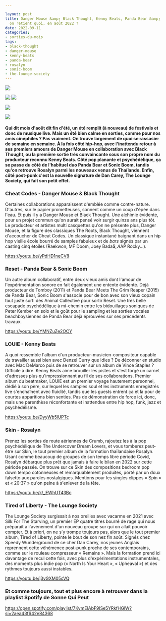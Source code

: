```yaml
---

layout: post
title: Danger Mouse &amp; Black Thought, Kenny Beats, Panda Bear &amp; Sonic Boom...
  on retient quoi, en août 2022 ?
date: 2022-09-11
categories:
- sorties-du-mois
tags:
- black-thought
- danger-mouse
- kenny-beats
- panda-bear
- rosalyn
- sonic-boom
- the-lounge-society
---
```


![](images/image.jpeg)

![](images/fbw9lgawiambp_o.jpeg)
![](images/speedy-wunderground-the-lounge-s.jpeg)

![](images/kenny-beats-louie.jpeg)

![](images/panda20bear2020sonic20boom_reset.jpeg)

#### Qui dit mois d'août dit fin d'été, un été remplit (à nouveau) de festivals et donc de musique live. Mais un été bien calme en sorties, comme pour nos amis cinéphiles ? Pas vraiment. On trouve largement de quoi se rassasier de semaine en semaine. À la fois côté hip-hop, avec l'inattendu retour à ses premiers amours de Danger Mouse en collaboration avec Black Thought, ou la première sortie très convaincante sous son propre nom du producteur reconnu Kenny Beats. Côté pop planante et psychédélique, ça se passe du côté de l'habituel duo Panda Bear et Sonic Boom, tandis qu'on retrouve Rosalyn parmi les nouveaux venus de Thaïlande. Enfin, côté post-punk c'est la nouvelle signature de Dan Carey, The Lounge Society, qui fait son petit effet.

<!--more-->

### Cheat Codes - Danger Mouse & Black Thought

Certaines collaborations apparaissent d'emblée comme contre-nature. D'autres, sur le papier prometteuses, sonnent comme un coup d'épée dans l'eau. Et puis il y a Danger Mouse et Black Thought. Une alchimie évidente, pour un projet commun qu'on aurait pensé voir surgir quinze ans plus tôt. Le producteur et artistes multi casquettes qu'on ne présente plus, Danger Mouse, et la figure des classiques The Roots, Black Thought, viennent d'accoucher de Cheat Codes. Un classique instantané baignant dans un hip hop vieille école bourré de samples fabuleux et de _bars_ signés par un casting cinq étoiles (Raekwon, MF Doom, Joey Bada$$, A$AP Rocky...).

https://youtu.be/yPdHD1neCV8

### Reset - Panda Bear & Sonic Boom

Un autre album collaboratif, entre deux vieux amis dont l'amour de l'expérimentation sonore en fait également une entente évidente. Déjà producteur de Tomboy (2011) et Panda Bear Meets The Grim Reaper (2015) de Panda Bear, Sonic Boom s'associe pour de bon avec son vieux copain tout juste sorti des Animal Collective pour sortir Reset. Une très belle escapade psychédélique à mi-chemin entre les bidouillages soniques de Peter Kember en solo et le goût pour le sampling et les sorties vocales beachboysiennes de Panda Bear déjà éprouvées sur ses précédents travaux.

https://youtu.be/YMNZuZe2OCY

### LOUIE - Kenny Beats

A quoi ressemble l'album d'un producteur-musicien-compositeur capable de travailler aussi bien avec Denzel Curry que Idles ? De déconner en studio avec Mac DeMarco puis de se retrouver sur un album de Vince Staples ? Difficile à dire. Kenny Beats aime brouiller les pistes et s'est forgé un carnet d'adresses plus qu'impressionnant au fil de ses collaborations. Premier album du beatmaker, LOUIE est un premier voyage hautement personnel, dédié à son père, sur lequel les samples soul et les instruments enregistrés live s'enchaînent avec fluidité, tandis que les guests entrent ça et là pour de courtes apparitions bien senties. Pas de démonstration de force ici, donc, mais une parenthèse réconfortante et inattendue entre hip hop, funk, jazz et psychédélisme.

https://youtu.be/DyyWb5lUPTc

### Skin - Rosalyn

Prenez les sorties de route aériennes de Crumb, rajoutez les à la pop psychédélique de The Undercover Dream Lovers, et vous tomberez peut-être sur Skin, le tout premier album de la formation thaïlandaise Rosalyn. Usant comme beaucoup de groupes de son temps libre période Covid, Rosalyn débarque plus prêt que jamais à faire le bilan en 2022 sur cette période passée. On trouve sur ce Skin des compositions bedroom pop down tempo cotonneuses et remarquablement produites, porté par un doux falsetto aux paroles nostalgiques. Mentions pour les singles clippés « Spin » et « 20:37 » qu'on peine à s'enlever de la tête.

https://youtu.be/k\_EWhUT43Bc

### Tired of Liberty - The Lounge Society

The Lounge Society surgissait à nos oreilles avec vacarme en 2021 avec Silk For The Starving, un premier EP quatre titres bourré de rage qui nous préparait à l'avénement d'un nouveau groupe sur qui on allait pouvoir compter. Et à priori, on ne s'y trompe toujours pas, alors que le tout premier album, Tired of Liberty, pointe le bout de son nez fin août. Signés chez Speedy Wunderground de ce cher Dan Carey, nos jeunes Anglais reprennent cette véhémence post-punk proche de ses contemporains, comme sur le rouleau compresseur « Remains ». Mais la formation prend ici davantage de recul cette fois, avec plus d'expérimentations instrumentales, des moments plus indie pop (« North Is Your Heart », « Upheaval ») et des rythmes toujours aussi instables.

https://youtu.be/j3vGXM05cVQ

### Et comme toujours, tout et plus encore à retrouver dans la playlist Spotify de Sonne Qui Peut

https://open.spotify.com/playlist/7KvmElAbF9ISe5YRkfHGlW?si=2aea43f642e84368
